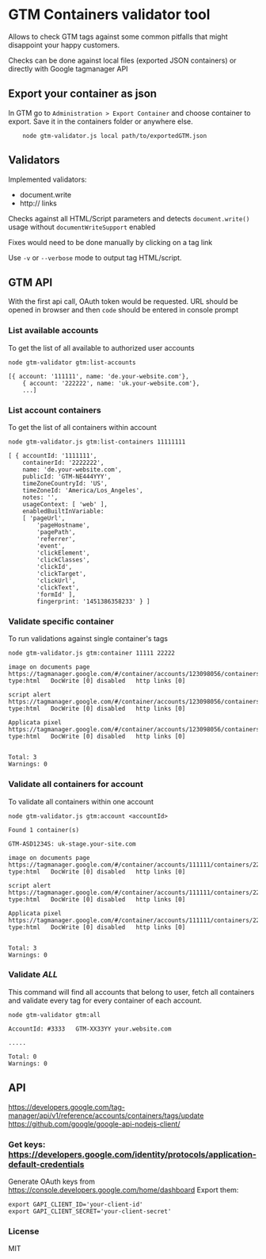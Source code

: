 # GTM Containers validator tool

Allows to check GTM tags against some common pitfalls that might disappoint your happy customers.

Checks can be done against local files (exported JSON containers) or directly with Google tagmanager API

## Export your container as json

In GTM go to `Administration > Export Container` and choose container to export.
Save it in the containers folder or anywhere else.


        node gtm-validator.js local path/to/exportedGTM.json

## Validators

Implemented validators:
* document.write
* http:// links

Checks against all HTML/Script parameters and detects `document.write()` usage without `documentWriteSupport` enabled

Fixes would need to be done manually by clicking on a tag link

Use `-v` or `--verbose` mode to output tag HTML/script.

## GTM API

With the first api call, OAuth token would be requested.
URL should be opened in browser and then `code` should be entered in console prompt


### List available accounts

To get the list of all available to authorized user accounts

```
node gtm-validator gtm:list-accounts

[{ account: '111111', name: 'de.your-website.com'},
    { account: '222222', name: 'uk.your-website.com'},
    ...]
```

### List account containers

To get the list of all containers within account

```
node gtm-validator.js gtm:list-containers 11111111

[ { accountId: '1111111',
    containerId: '2222222',
    name: 'de.your-website.com',
    publicId: 'GTM-NE444YYY',
    timeZoneCountryId: 'US',
    timeZoneId: 'America/Los_Angeles',
    notes: '',
    usageContext: [ 'web' ],
    enabledBuiltInVariable:
    [ 'pageUrl',
        'pageHostname',
        'pagePath',
        'referrer',
        'event',
        'clickElement',
        'clickClasses',
        'clickId',
        'clickTarget',
        'clickUrl',
        'clickText',
        'formId' ],
        fingerprint: '1451386358233' } ]
```

### Validate specific container

To run validations against single container's tags

```
node gtm-validator.js gtm:container 11111 22222

image on documents page                 https://tagmanager.google.com/#/container/accounts/123098056/containers/1537360/tags/5
type:html   DocWrite [0] disabled   http links [0]

script alert                            https://tagmanager.google.com/#/container/accounts/123098056/containers/1537360/tags/7
type:html   DocWrite [0] disabled   http links [0]

Applicata pixel                         https://tagmanager.google.com/#/container/accounts/123098056/containers/1537360/tags/8
type:html   DocWrite [0] disabled   http links [0]


Total: 3
Warnings: 0

```

### Validate all containers for account

To validate all containers within one account

```
node gtm-validator.js gtm:account <accountId>

Found 1 container(s)

GTM-ASD1234S: uk-stage.your-site.com

image on documents page                 https://tagmanager.google.com/#/container/accounts/111111/containers/22222/tags/5
type:html   DocWrite [0] disabled   http links [0]

script alert                            https://tagmanager.google.com/#/container/accounts/111111/containers/22222/tags/7
type:html   DocWrite [0] disabled   http links [0]

Applicata pixel                         https://tagmanager.google.com/#/container/accounts/111111/containers/22222/tags/8
type:html   DocWrite [0] disabled   http links [0]


Total: 3
Warnings: 0
```

### Validate *ALL*

This command will find all accounts that belong to user, fetch all containers and validate every tag for every container of each account.

```
node gtm-validator gtm:all

AccountId: #3333   GTM-XX33YY your.website.com

.....

Total: 0
Warnings: 0

```

## API
https://developers.google.com/tag-manager/api/v1/reference/accounts/containers/tags/update
https://github.com/google/google-api-nodejs-client/


### Get keys: https://developers.google.com/identity/protocols/application-default-credentials
Generate OAuth keys from https://console.developers.google.com/home/dashboard
Export them:

    export GAPI_CLIENT_ID='your-client-id'
    export GAPI_CLIENT_SECRET='your-client-secret'


### License
MIT